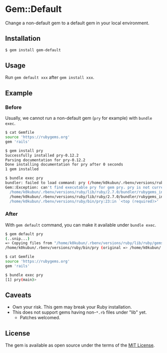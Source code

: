 # Gem::Default

Change a non-default gem to a default gem in your local environment.

## Installation

```bash
$ gem install gem-default
```

## Usage

Run `gem default xxx` after `gem install xxx`.

## Example

### Before

Usually, we cannot run a non-default gem (`pry` for example) with `bundle exec`.

```bash
$ cat Gemfile
source 'https://rubygems.org'
gem 'rails'

$ gem install pry
Successfully installed pry-0.12.2
Parsing documentation for pry-0.12.2
Done installing documentation for pry after 0 seconds
1 gem installed

$ bundle exec pry
bundler: failed to load command: pry (/home/k0kubun/.rbenv/versions/ruby/bin/pry)
Gem::Exception: can't find executable pry for gem pry. pry is not currently included in the bundle, perhaps you meant to add it to your Gemfile?
  /home/k0kubun/.rbenv/versions/ruby/lib/ruby/2.7.0/bundler/rubygems_integration.rb:378:in `block in replace_bin_path'
  /home/k0kubun/.rbenv/versions/ruby/lib/ruby/2.7.0/bundler/rubygems_integration.rb:406:in `block in replace_bin_path'
  /home/k0kubun/.rbenv/versions/ruby/bin/pry:23:in `<top (required)>'
```

### After

With `gem default` command, you can make it available under `bundle exec`.

```bash
$ gem default pry
(..snip...)
=> Copying files from "/home/k0kubun/.rbenv/versions/ruby/lib/ruby/gems/2.7.0/gems/pry-0.12.2/bin" to:
/home/k0kubun/.rbenv/versions/ruby/bin/pry (original => /home/k0kubun/.rbenv/versions/ruby/bin/pry.old)

$ cat Gemfile
source 'https://rubygems.org'
gem 'rails'

$ bundle exec pry
[1] pry(main)>
```

## Caveats

* Own your risk. This gem may break your Ruby installation.
* This does not support gems having non-`*.rb` files under "lib" yet.
  * Patches welcomed.

## License

The gem is available as open source under the terms of the [MIT License](https://opensource.org/licenses/MIT).
